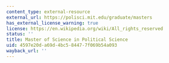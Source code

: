 ```yaml
---
content_type: external-resource
external_url: https://polisci.mit.edu/graduate/masters
has_external_license_warning: true
license: https://en.wikipedia.org/wiki/All_rights_reserved
status: ''
title: Master of Science in Political Science
uid: 4597e20d-a69d-4bc5-8447-7f069b54a093
wayback_url: ''
---
```

